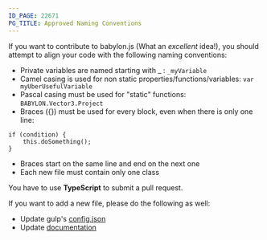 ```yaml
---
ID_PAGE: 22671
PG_TITLE: Approved Naming Conventions
---
```

If you want to contribute to babylon.js (What an *excellent* idea!), you should attempt to align your code with the following naming conventions:


- Private variables are named starting with _ : ```_myVariable```
- Camel casing is used for non static properties/functions/variables: ```var myUberUsefulVariable```
- Pascal casing must be used for "static" functions: ```BABYLON.Vector3.Project```
- Braces ({}) must be used for every block, even when there is only one line:
```
if (condition) {
    this.doSomething();
}
```
- Braces start on the same line and end on the next one
- Each new file must contain only one class

You have to use **TypeScript** to submit a pull request.

If you want to add a new file, please do the following as well:

- Update gulp's [config.json](https://github.com/BabylonJS/Babylon.js/blob/master/Tools/Gulp/config.json)
- Update [documentation](http://doc.babylonjs.com/generals/Creating_the_Mini-fied_Version)

